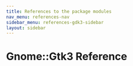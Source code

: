 ```yaml
---
title: References to the package modules
nav_menu: references-nav
sidebar_menu: references-gdk3-sidebar
layout: sidebar
---
```

# Gnome::Gtk3 Reference
